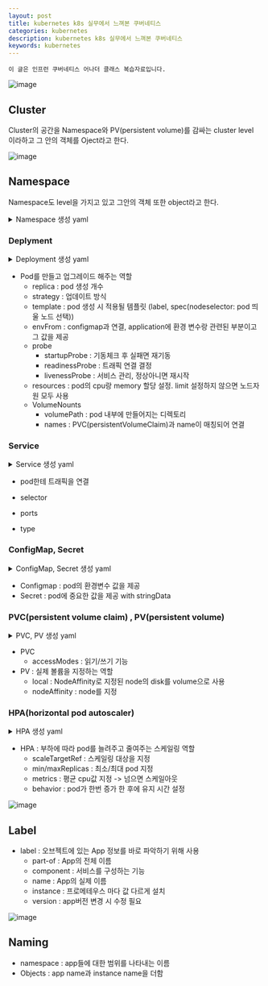 ```yaml
---
layout: post
title: kubernetes k8s 실무에서 느껴본 쿠버네티스
categories: kubernetes
description: kubernetes k8s 실무에서 느껴본 쿠버네티스
keywords: kubernetes
---
```


~~~
이 글은 인프런 쿠버네티스 어나더 클래스 복습자료입니다.
~~~




![image](https://github.com/user-attachments/assets/a91afa9a-f39c-432b-903d-ce0326443793)

## Cluster
Cluster의 공간을 Namespace와 PV(persistent volume)를 감싸는 cluster level 이라하고 그 안의 객체를 Oject라고 한다.

![image](https://github.com/user-attachments/assets/d21986d8-56ae-4e96-9475-b615a97995b1)

## Namespace
Namespace도 level을 가지고 있고 그안의 객체 또한 object라고 한다.
<details>
<summary>Namespace 생성 yaml</summary>
<div markdown="1">

```yaml
# namespace

apiVersion: v1
kind: Namespace
metadata:
  name: anotherclass-123
  labels:
    part-of: k8s-anotherclass
    managed-by: dashboard

```
</div>
</details>

### Deplyment

<details>
<summary>Deployment 생성 yaml</summary>
<div markdown="1">

```yaml
# Deployment

apiVersion: apps/v1
kind: Deployment
metadata:
  namespace: anotherclass-123
  name: api-tester-1231
  labels:
    part-of: k8s-anotherclass
    component: backend-server
    name: api-tester
    instance: api-tester-1231
    version: 1.0.0
    managed-by: dashboard
spec:
  selector:
    matchLabels:
      part-of: k8s-anotherclass
      component: backend-server
      name: api-tester
      instance: api-tester-1231
  replicas: 2
  strategy:
    type: RollingUpdate
  template:
    metadata:
      labels:
        part-of: k8s-anotherclass
        component: backend-server
        name: api-tester
        instance: api-tester-1231
        version: 1.0.0
    spec:
      nodeSelector:
        kubernetes.io/hostname: k8s-master
      containers:
        - name: api-tester-1231
          image: 1pro/api-tester:v1.0.0
          ports:
          - name: http
            containerPort: 8080
          envFrom:
            - configMapRef:
                name: api-tester-1231-properties
          startupProbe:
            httpGet:
              path: "/startup"
              port: 8080
            periodSeconds: 5
            failureThreshold: 36
          readinessProbe:
            httpGet:
              path: "/readiness"
              port: 8080
            periodSeconds: 10
            failureThreshold: 3
          livenessProbe:
            httpGet:
              path: "/liveness"
              port: 8080
            periodSeconds: 10
            failureThreshold: 3
          resources:
            requests:
              memory: "100Mi"
              cpu: "100m"
            limits:
              memory: "200Mi"
              cpu: "200m"
          volumeMounts:
            - name: files
              mountPath: /usr/src/myapp/files/dev
            - name: secret-datasource
              mountPath: /usr/src/myapp/datasource
      volumes:
        - name: files
          persistentVolumeClaim:
            claimName: api-tester-1231-files
        - name: secret-datasource
          secret:
            secretName: api-tester-1231-postgresql
```


</div>
</details>

* Pod를 만들고 업그레이드 해주는 역할
    * replica : pod 생성 개수
    * strategy : 업데이트 방식
    * template : pod 생성 시 적용될 템플릿 (label, spec(nodeselector: pod 띄울 노드 선택))
    * envFrom : configmap과 연결, application에 환경 변수랑 관련된 부분이고 그 값을 제공
    * probe
        * startupProbe : 기동체크 후 실패면 재기동
        * readinessProbe : 트래픽 연결 결정
        * livenessProbe : 서비스 관리, 정상아니면 재시작
    * resources : pod의 cpu랑 memory 할당 설정. limit 설정하지 않으면 노드자원 모두 사용
    * VolumeNounts
        * volumePath : pod 내부에 만들어지는 디렉토리
        * names : PVC(persistentVolumeClaim)과 name이 매칭되어 연결

### Service

<details>
<summary>Service 생성 yaml</summary>
<div markdown="1">

```yaml
# Service

apiVersion: apps/v1
apiVersion: v1
kind: Service
metadata:
  namespace: anotherclass-123
  name: api-tester-1231
  labels:
    part-of: k8s-anotherclass
    component: backend-server
    name: api-tester
    instance: api-tester-1231
    version: 1.0.0
    managed-by: dashboard
spec:
  selector:
    part-of: k8s-anotherclass
    component: backend-server
    name: api-tester
    instance: api-tester-1231
  ports:
    - port: 80
      targetPort: http
      nodePort: 31231
  type: NodePort
```

</div>
</details>

* pod한테 트래픽을 연결

* selector
* ports
* type

### ConfigMap, Secret

<details>
<summary>ConfigMap, Secret 생성 yaml</summary>
<div markdown="1">

```yaml
# Service

apiVersion: v1
kind: ConfigMap
metadata:
  namespace: anotherclass-123
  name: api-tester-1231-properties
  labels:
    part-of: k8s-anotherclass
    component: backend-server
    name: api-tester
    instance: api-tester-1231
    version: 1.0.0
    managed-by: dashboard
data:
  spring_profiles_active: "dev"
  application_role: "ALL"
  postgresql_filepath: "/usr/src/myapp/datasource/postgresql-info.yaml"
---
apiVersion: v1
kind: Secret
metadata:
  namespace: anotherclass-123
  name: api-tester-1231-postgresql
  labels:
    part-of: k8s-anotherclass
    component: backend-server
    name: api-tester
    instance: api-tester-1231
    version: 1.0.0
    managed-by: dashboard
stringData:
  postgresql-info.yaml: |
    driver-class-name: "org.postgresql.Driver"
    url: "jdbc:postgresql://postgresql:5431"
    username: "dev"
    password: "dev123"
```

</div>
</details>

* Configmap : pod의 환경변수 값을 제공
* Secret : pod에 중요한 값을 제공 with stringData

### PVC(persistent volume claim) , PV(persistent volume)

<details>
<summary>PVC, PV 생성 yaml</summary>
<div markdown="1">

```yaml
# PVC, PV

apiVersion: v1
kind: PersistentVolumeClaim
metadata:
  namespace: anotherclass-123
  name: api-tester-1231-files
  labels:
    part-of: k8s-anotherclass
    component: backend-server
    name: api-tester
    instance: api-tester-1231
    version: 1.0.0
    managed-by: kubectl
spec:
  resources:
    requests:
      storage: 2G
  accessModes:
    - ReadWriteMany
  selector:
    matchLabels:
      part-of: k8s-anotherclass
      component: backend-server
      name: api-tester
      instance: api-tester-1231-files
---
apiVersion: v1
kind: PersistentVolume
metadata:
  name: api-tester-1231-files
  labels:
    part-of: k8s-anotherclass
    component: backend-server
    name: api-tester
    instance: api-tester-1231-files
    version: 1.0.0
    managed-by: dashboard
spec:
  capacity:
    storage: 2G
  volumeMode: Filesystem
  accessModes:
    - ReadWriteMany
  local:
    path: "/root/k8s-local-volume/1231"
  nodeAffinity:
    required:
      nodeSelectorTerms:
        - matchExpressions:
            - {key: kubernetes.io/hostname, operator: In, values: [k8s-master]}
```

</div>
</details>

* PVC
    * accessModes : 읽기/쓰기 기능
* PV : 실제 볼륨을 지정하는 역할
    * local : NodeAffinity로 지정된 node의 disk를 volume으로 사용
    * nodeAffinity : node를 지정

### HPA(horizontal pod autoscaler)

<details>
<summary>HPA 생성 yaml</summary>
<div markdown="1">

```yaml
# HPA

apiVersion: autoscaling/v2
kind: HorizontalPodAutoscaler
metadata:
  namespace: anotherclass-123
  name: api-tester-1231-default
  labels:
    part-of: k8s-anotherclass
    component: backend-server
    name: api-tester
    instance: api-tester-1231
    version: 1.0.0
    managed-by: dashboard
spec:
  scaleTargetRef:
    apiVersion: apps/v1
    kind: Deployment
    name: api-tester-1231
  minReplicas: 2
  maxReplicas: 4
  metrics:
    - type: Resource
      resource:
        name: cpu
        target:
          type: Utilization
          averageUtilization: 60
  behavior:
    scaleUp:
      stabilizationWindowSeconds: 120
```

</div>
</details>

* HPA : 부하에 따라 pod를 늘려주고 줄여주는 스케일링 역할
    * scaleTargetRef : 스케일링 대상을 지정
    * min/maxReplicas : 최소/최대 pod 지정
    * metrics : 평균 cpu값 지정 -> 넘으면 스케일아웃
    * behavior : pod가 한번 증가 한 후에 유지 시간 설정

![image](https://github.com/user-attachments/assets/ccbe9834-16a0-4554-997e-bbbe2f4047dc)

##  Label
* label : 오브젝트에 있는 App 정보를 바로 파악하기 위해 사용
    * part-of : App의 전체 이름
    * component : 서비스를 구성하는 기능
    * name : App의 실제 이름
    * instance : 프로메테우스 마다 값 다르게 설치
    * version : app버전 변경 시 수정 필요

![image](https://github.com/user-attachments/assets/23d0d175-6c18-403f-b40d-e5a8ebc0e2ce)

## Naming
* namespace : app들에 대한 범위를 나타내는 이름
* Objects : app name과 instance name을 더함

